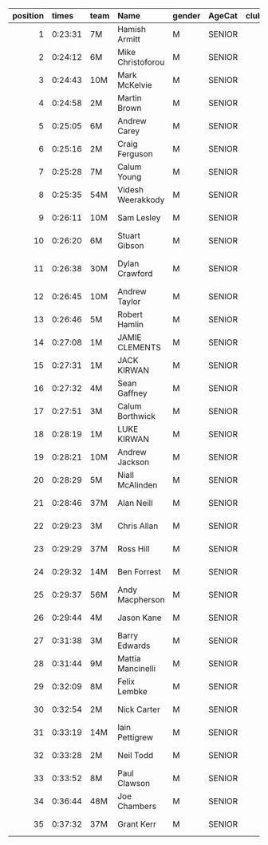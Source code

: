 |   position | times   | team   | Name              | gender   | AgeCat   |   clubnumber | Club name                  | Website                                    |   finishPosition |
|-----------:|:--------|:-------|:------------------|:---------|:---------|-------------:|:---------------------------|:-------------------------------------------|-----------------:|
|          1 | 0:23:31 | 7M     | Hamish Armitt     | M        | SENIOR   |            7 | Giffnock North AC          | https://www.giffnocknorth.co.uk/           |                1 |
|          2 | 0:24:12 | 6M     | Mike Christoforou | M        | SENIOR   |            6 | Cambuslang Harriers        | https://cambuslangharriers.org/            |                2 |
|          3 | 0:24:43 | 10M    | Mark McKelvie     | M        | SENIOR   |           10 | Shettleston Harriers       | http://shettlestonharriers.org.uk/         |                4 |
|          4 | 0:24:58 | 2M     | Martin Brown      | M        | SENIOR   |            2 | Kilmarnock H&AC            | http://www.kilmarnockharriers.com/         |                6 |
|          5 | 0:25:05 | 6M     | Andrew Carey      | M        | SENIOR   |            6 | Cambuslang Harriers        | https://cambuslangharriers.org/            |                8 |
|          6 | 0:25:16 | 2M     | Craig Ferguson    | M        | SENIOR   |            2 | Kilmarnock H&AC            | http://www.kilmarnockharriers.com/         |                9 |
|          7 | 0:25:28 | 7M     | Calum Young       | M        | SENIOR   |            7 | Giffnock North AC          | https://www.giffnocknorth.co.uk/           |               10 |
|          8 | 0:25:35 | 54M    | Videsh Weerakkody | M        | SENIOR   |           54 | VP-Glasgow                 | nan                                        |               12 |
|          9 | 0:26:11 | 10M    | Sam Lesley        | M        | SENIOR   |           10 | Shettleston Harriers       | http://shettlestonharriers.org.uk/         |               13 |
|         10 | 0:26:20 | 6M     | Stuart Gibson     | M        | SENIOR   |            6 | Cambuslang Harriers        | https://cambuslangharriers.org/            |               15 |
|         11 | 0:26:38 | 30M    | Dylan Crawford    | M        | SENIOR   |           30 | Greenock Glenpark Harriers | https://greenockglenparkharriers.com/      |               16 |
|         12 | 0:26:45 | 10M    | Andrew Taylor     | M        | SENIOR   |           10 | Shettleston Harriers       | http://shettlestonharriers.org.uk/         |               18 |
|         13 | 0:26:46 | 5M     | Robert Hamlin     | M        | SENIOR   |            5 | Westerlands CCC            | https://westerlandsccc.co.uk/              |               19 |
|         14 | 0:27:08 | 1M     | JAMIE CLEMENTS    | M        | SENIOR   |            1 | East Kilbride AC           | http://www.ekac.org.uk/                    |               21 |
|         15 | 0:27:31 | 1M     | JACK KIRWAN       | M        | SENIOR   |            1 | East Kilbride AC           | http://www.ekac.org.uk/                    |               22 |
|         16 | 0:27:32 | 4M     | Sean Gaffney      | M        | SENIOR   |            4 | Inverclyde AC              | https://www.inverclydeac.org/              |               23 |
|         17 | 0:27:51 | 3M     | Calum Borthwick   | M        | SENIOR   |            3 | Bellahouston RR            | https://www.bellahoustonroadrunners.co.uk/ |               25 |
|         18 | 0:28:19 | 1M     | LUKE KIRWAN       | M        | SENIOR   |            1 | East Kilbride AC           | http://www.ekac.org.uk/                    |               29 |
|         19 | 0:28:21 | 10M    | Andrew Jackson    | M        | SENIOR   |           10 | Shettleston Harriers       | http://shettlestonharriers.org.uk/         |               30 |
|         20 | 0:28:29 | 5M     | Niall McAlinden   | M        | SENIOR   |            5 | Westerlands CCC            | https://westerlandsccc.co.uk/              |               32 |
|         21 | 0:28:46 | 37M    | Alan Neill        | M        | SENIOR   |           37 | Law & District AAC         | http://www.lawaac.co.uk/                   |               34 |
|         22 | 0:29:23 | 3M     | Chris Allan       | M        | SENIOR   |            3 | Bellahouston RR            | https://www.bellahoustonroadrunners.co.uk/ |               42 |
|         23 | 0:29:29 | 37M    | Ross Hill         | M        | SENIOR   |           37 | Law & District AAC         | http://www.lawaac.co.uk/                   |               43 |
|         24 | 0:29:32 | 14M    | Ben Forrest       | M        | SENIOR   |           14 | Ayr Seaforth AC            | https://www.ayrseaforth.co.uk/             |               44 |
|         25 | 0:29:37 | 56M    | Andy Macpherson   | M        | SENIOR   |           56 | West End RR                | https://www.westendroadrunners.co.uk/      |               46 |
|         26 | 0:29:44 | 4M     | Jason Kane        | M        | SENIOR   |            4 | Inverclyde AC              | https://www.inverclydeac.org/              |               47 |
|         27 | 0:31:38 | 3M     | Barry Edwards     | M        | SENIOR   |            3 | Bellahouston RR            | https://www.bellahoustonroadrunners.co.uk/ |               61 |
|         28 | 0:31:44 | 9M     | Mattia Mancinelli | M        | SENIOR   |            9 | Garscube Harriers          | https://www.garscubeharriers.org.uk/       |               63 |
|         29 | 0:32:09 | 8M     | Felix Lembke      | M        | SENIOR   |            8 | Bellahouston Harriers      | http://www.bellahoustonharriers.co.uk/     |               66 |
|         30 | 0:32:54 | 2M     | Nick Carter       | M        | SENIOR   |            2 | Kilmarnock H&AC            | http://www.kilmarnockharriers.com/         |               73 |
|         31 | 0:33:19 | 14M    | Iain Pettigrew    | M        | SENIOR   |           14 | Ayr Seaforth AC            | https://www.ayrseaforth.co.uk/             |               78 |
|         32 | 0:33:28 | 2M     | Neil Todd         | M        | SENIOR   |            2 | Kilmarnock H&AC            | http://www.kilmarnockharriers.com/         |               79 |
|         33 | 0:33:52 | 8M     | Paul Clawson      | M        | SENIOR   |            8 | Bellahouston Harriers      | http://www.bellahoustonharriers.co.uk/     |               83 |
|         34 | 0:36:44 | 48M    | Joe Chambers      | M        | SENIOR   |           48 | Springburn Harriers        | https://www.springburnharriers.co.uk/      |              103 |
|         35 | 0:37:32 | 37M    | Grant Kerr        | M        | SENIOR   |           37 | Law & District AAC         | http://www.lawaac.co.uk/                   |              113 |